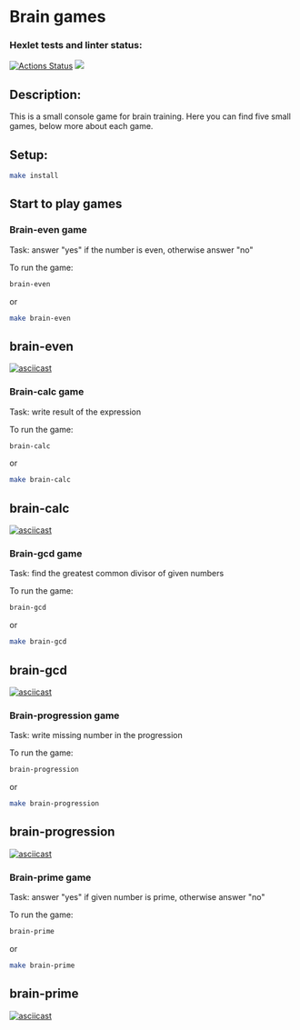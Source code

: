 # Brain games

### Hexlet tests and linter status:
[![Actions Status](https://github.com/marianazaro/backend-project-44/workflows/hexlet-check/badge.svg)](https://github.com/marianazaro/backend-project-44/actions)
<a href="https://codeclimate.com/github/marianazaro/backend-project-44/maintainability"><img src="https://api.codeclimate.com/v1/badges/d09d9f16fa63357cafdc/maintainability" /></a>

## Description:

This is a small console game for brain training. Here you can find five small games, below more about each game.

## Setup:

```bash
make install
```

## Start to play games

### Brain-even game

Task: answer "yes" if the number is even, otherwise answer "no"

To run the game:
```bash
brain-even
```
or
```bash
make brain-even
```

## brain-even
[![asciicast](https://asciinema.org/a/g9VSDfUG5GYvTBFDy1PX19nzA.svg)](https://asciinema.org/a/g9VSDfUG5GYvTBFDy1PX19nzA)

### Brain-calc game

Task: write result of the expression

To run the game:
```bash
brain-calc
```
or
```bash
make brain-calc
```

## brain-calc
[![asciicast](https://asciinema.org/a/7jPIWmiNC0m6eIHgDqlUW9FUo.svg)](https://asciinema.org/a/7jPIWmiNC0m6eIHgDqlUW9FUo)

### Brain-gcd game

Task: find the greatest common divisor of given numbers

To run the game:
```bash
brain-gcd
```
or
```bash
make brain-gcd
```

## brain-gcd
[![asciicast](https://asciinema.org/a/l8LoU2mHoAnzh59Dt1W35TiEQ.svg)](https://asciinema.org/a/l8LoU2mHoAnzh59Dt1W35TiEQ)


### Brain-progression game

Task: write missing number in the progression

To run the game:
```bash
brain-progression
```
or
```bash
make brain-progression
```

## brain-progression
[![asciicast](https://asciinema.org/a/LXBoiGmO97m3tzG2uKXiADPe6.svg)](https://asciinema.org/a/LXBoiGmO97m3tzG2uKXiADPe6)

### Brain-prime game

Task: answer "yes" if given number is prime, otherwise answer "no"

To run the game:
```bash
brain-prime
```
or
```bash
make brain-prime
```

## brain-prime
[![asciicast](https://asciinema.org/a/oLSKmumdEH6ySzVoj9CDvpiQ2.svg)](https://asciinema.org/a/oLSKmumdEH6ySzVoj9CDvpiQ2)
